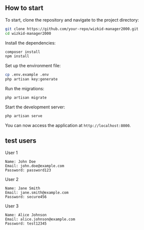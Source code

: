 ## How to start
To start, clone the repository and navigate to the project directory:

```bash
git clone https://github.com/your-repo/wizkid-manager2000.git
cd wizkid-manager2000
```

Install the dependencies:

```bash
composer install
npm install
```

Set up the environment file:

```bash
cp .env.example .env
php artisan key:generate
```

Run the migrations:

```bash
php artisan migrate
```

Start the development server:

```bash
php artisan serve
```

You can now access the application at `http://localhost:8000`.


## test users

User 1

    Name: John Doe
    Email: john.doe@example.com
    Password: password123

User 2

    Name: Jane Smith
    Email: jane.smith@example.com
    Password: secure456

User 3

    Name: Alice Johnson
    Email: alice.johnson@example.com
    Password: test12345
